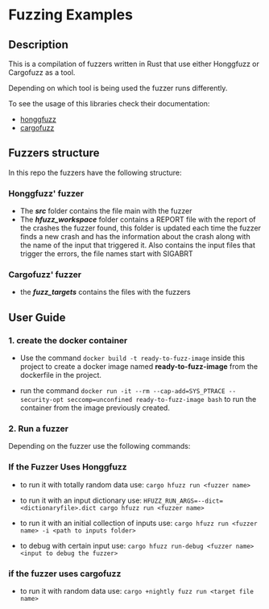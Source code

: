 
Fuzzing Examples
===


Description
---

This is a compilation of fuzzers written in Rust that use either Honggfuzz or Cargofuzz as a tool.

Depending on which tool is being used the fuzzer runs differently.

To see the usage of this libraries check their documentation:
 * [honggfuzz](https://github.com/google/honggfuzz)
 * [cargofuzz](https://github.com/rust-fuzz/cargo-fuzz)

Fuzzers structure 
---

In this repo the fuzzers have the following structure:

### Honggfuzz' fuzzer

* The  ***src*** folder contains the file main with the fuzzer 
* The ***hfuzz_workspace*** folder contains a REPORT file with the report of the crashes the fuzzer found, this folder is updated each time the fuzzer finds a new crash and has the information about the crash along with the name of the input that triggered it. Also contains the input files that trigger the errors, the file names start with SIGABRT

### Cargofuzz' fuzzer

* the ***fuzz_targets*** contains the files with the fuzzers

## User Guide

### 1. create the docker container 
* Use the command  `docker build -t ready-to-fuzz-image` inside this project to create a docker image named **ready-to-fuzz-image** from the dockerfile in the project.

* run the command `docker run -it --rm --cap-add=SYS_PTRACE --security-opt seccomp=unconfined ready-to-fuzz-image bash` to run the container from the image previously created.

### 2. Run a fuzzer 

Depending on the fuzzer use the following commands:

### If the Fuzzer Uses Honggfuzz

* to run it with totally random data use: 
`cargo hfuzz run <fuzzer name>`
* to run it with an input dictionary use: 
`HFUZZ_RUN_ARGS=--dict=<dictionaryfile>.dict cargo hfuzz run <fuzzer name>`
* to run it with an initial collection of inputs use: 
`cargo hfuzz run <fuzzer name> -i <path to inputs folder>`

* to debug with certain input use: 
`cargo hfuzz run-debug <fuzzer name> <input to debug the fuzzer>`

### if the fuzzer uses cargofuzz

* to run it with random data use:
`cargo +nightly fuzz run <target file name>`
